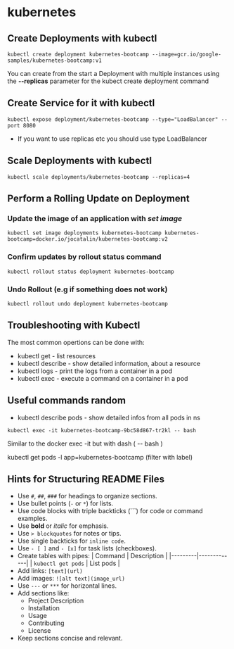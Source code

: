 # kubernetes

## Create Deployments with kubectl

```
kubectl create deployment kubernetes-bootcamp --image=gcr.io/google-samples/kubernetes-bootcamp:v1
```

You can create from the start a Deployment with multiple instances using the **--replicas** parameter for the kubect create deployment command

## Create Service for it with kubectl
```
kubectl expose deployment/kubernetes-bootcamp --type="LoadBalancer" --port 8080
```
- If you want to use replicas etc you should use type LoadBalancer

## Scale Deployments with kubectl
```
kubectl scale deployments/kubernetes-bootcamp --replicas=4
```

## Perform a Rolling Update on Deployment

### Update the image of an application with *set image*
```
kubectl set image deployments kubernetes-bootcamp kubernetes-bootcamp=docker.io/jocatalin/kubernetes-bootcamp:v2
```

### Confirm updates by rollout status command
```
kubectl rollout status deployment kubernetes-bootcamp 
```

### Undo Rollout (e.g if something does not work)
```
kubectl rollout undo deployment kubernetes-bootcamp
```

## Troubleshooting with Kubectl

The most common opertions can be done with:

- kubectl get - list resources
- kubectl describe - show detailed information, about a resource
- kubectl logs - print the logs from a container in a pod
- kubectl exec - execute a command on a container in a pod


## Useful commands random

- kubectl describe pods - show detailed infos from all pods in ns
```
kubectl exec -it kubernetes-bootcamp-9bc58d867-tr2kl -- bash
```
Similar to the docker exec -it but with dash ( -- bash )

kubectl get pods -l app=kubernetes-bootcamp (filter with label)



## Hints for Structuring README Files

- Use `#`, `##`, `###` for headings to organize sections.
- Use bullet points (`-` or `*`) for lists.
- Use code blocks with triple backticks (```) for code or command examples.
- Use **bold** or *italic* for emphasis.
- Use `> blockquotes` for notes or tips.
- Use single backticks for `inline code`.
- Use `- [ ]` and `- [x]` for task lists (checkboxes).
- Create tables with pipes:
  | Command | Description |
  |---------|-------------|
  | `kubectl get pods` | List pods |
- Add links: `[text](url)`
- Add images: `![alt text](image_url)`
- Use `---` or `***` for horizontal lines.
- Add sections like:
  - Project Description
  - Installation
  - Usage
  - Contributing
  - License
- Keep sections concise and relevant.
